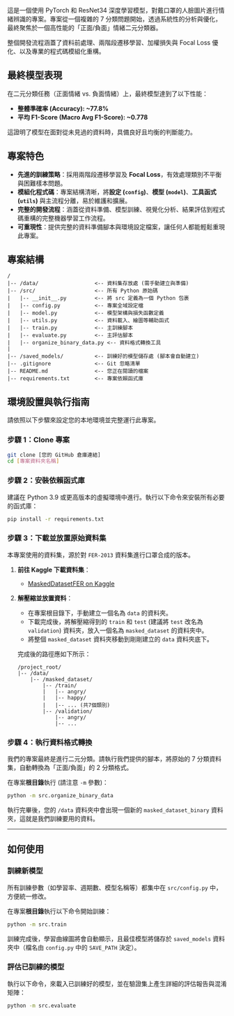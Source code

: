 這是一個使用 PyTorch 和 ResNet34 深度學習模型，對戴口罩的人臉圖片進行情緒辨識的專案。專案從一個複雜的 7 分類問題開始，透過系統性的分析與優化，最終聚焦於一個高性能的「正面/負面」情緒二元分類器。

整個開發流程涵蓋了資料前處理、兩階段遷移學習、加權損失與 Focal Loss 優化、以及專業的程式碼模組化重構。

## 最終模型表現

在二元分類任務（正面情緒 vs. 負面情緒）上，最終模型達到了以下性能：

* **整體準確率 (Accuracy): ~77.8%**
* **平均 F1-Score (Macro Avg F1-Score): ~0.778**

這證明了模型在面對從未見過的資料時，具備良好且均衡的判斷能力。

## 專案特色

-   **先進的訓練策略**：採用兩階段遷移學習及 **Focal Loss**，有效處理類別不平衡與困難樣本問題。
-   **模組化程式碼**：專案結構清晰，將**設定 (`config`)**、**模型 (`model`)**、**工具函式 (`utils`)** 與主流程分離，易於維護和擴展。
-   **完整的開發流程**：涵蓋從資料準備、模型訓練、視覺化分析、結果評估到程式碼重構的完整機器學習工作流程。
-   **可重現性**：提供完整的資料準備腳本與環境設定檔案，讓任何人都能輕鬆重現此專案。

## 專案結構

```
/
|-- /data/                  <-- 資料集存放處 (需手動建立與準備)
|-- /src/                   <-- 所有 Python 原始碼
|   |-- __init__.py         <-- 將 src 定義為一個 Python 包裹
|   |-- config.py           <-- 專案全域設定檔
|   |-- model.py            <-- 模型架構與損失函數定義
|   |-- utils.py            <-- 資料載入、繪圖等輔助函式
|   |-- train.py            <-- 主訓練腳本
|   |-- evaluate.py         <-- 主評估腳本
|   |-- organize_binary_data.py <-- 資料格式轉換工具
|
|-- /saved_models/          <-- 訓練好的模型儲存處 (腳本會自動建立)
|-- .gitignore              <-- Git 忽略清單
|-- README.md               <-- 您正在閱讀的檔案
|-- requirements.txt        <-- 專案依賴函式庫
```

## 環境設置與執行指南

請依照以下步驟來設定您的本地環境並完整運行此專案。

### 步驟 1：Clone 專案

```bash
git clone [您的 GitHub 倉庫連結]
cd [專案資料夾名稱]
```

### 步驟 2：安裝依賴函式庫

建議在 Python 3.9 或更高版本的虛擬環境中進行。執行以下命令來安裝所有必要的函式庫：
```bash
pip install -r requirements.txt
```

### 步驟 3：下載並放置原始資料集

本專案使用的資料集，源於對 `FER-2013` 資料集進行口罩合成的版本。

1.  **前往 Kaggle 下載資料集**：
    * [MaskedDatasetFER on Kaggle](https://www.kaggle.com/datasets/shubhangigarg/maskeddatasetfer)

2.  **解壓縮並放置資料**：
    * 在專案根目錄下，手動建立一個名為 `data` 的資料夾。
    * 下載完成後，將解壓縮得到的 `train` 和 `test` (建議將 `test` 改名為 `validation`) 資料夾，放入一個名為 `masked_dataset` 的資料夾中。
    * 將整個 `masked_dataset` 資料夾移動到剛剛建立的 `data` 資料夾底下。

    完成後的路徑應如下所示：
    ```
    /project_root/
    |-- /data/
        |-- /masked_dataset/
            |-- /train/
            |   |-- angry/
            |   |-- happy/
            |   |-- ... (共7個類別)
            |-- /validation/
                |-- angry/
                |-- ...
    ```

### 步驟 4：執行資料格式轉換

我們的專案最終是進行二元分類。請執行我們提供的腳本，將原始的 7 分類資料集，自動轉換為「正面/負面」的 2 分類格式。

在專案**根目錄**執行 (請注意 `-m` 參數)：
```bash
python -m src.organize_binary_data
```
執行完畢後，您的 `/data` 資料夾中會出現一個新的 `masked_dataset_binary` 資料夾，這就是我們訓練要用的資料。

---

## 如何使用

### 訓練新模型

所有訓練參數（如學習率、週期數、模型名稱等）都集中在 `src/config.py` 中，方便統一修改。

在專案**根目錄**執行以下命令開始訓練：
```bash
python -m src.train
```
訓練完成後，學習曲線圖將會自動顯示，且最佳模型將儲存於 `saved_models` 資料夾中（檔名由 `config.py` 中的 `SAVE_PATH` 決定）。

### 評估已訓練的模型

執行以下命令，來載入已訓練好的模型，並在驗證集上產生詳細的評估報告與混淆矩陣：
```bash
python -m src.evaluate
```
